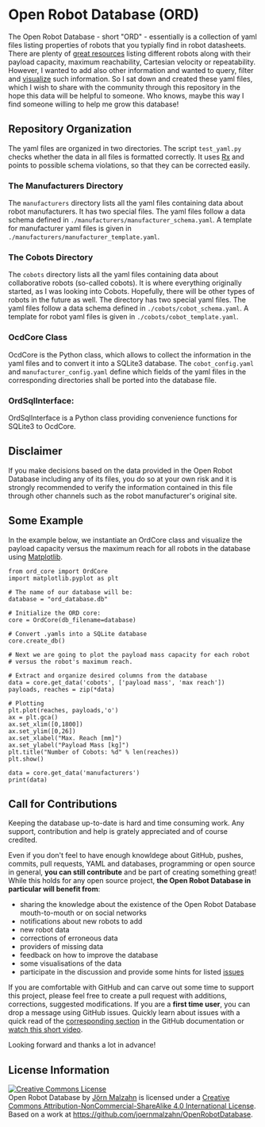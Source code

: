 # Open Robot Database (ORD)

The Open Robot Database - short "ORD" - essentially is a collection of yaml files listing properties of robots that you typially find in robot datasheets. There are plenty of [great resources](https://planet-robotics.net/articles/link-dump-compare-the-cobots-on-the-market/) listing different robots along with their payload capacity, maximum reachability, Cartesian velocity or repeatability. However, I wanted to add also other information and wanted to query, filter and [visualize](https://planet-robotics.net/articles/payload-vs-maximum-reach-for-57-cobots/) such information. So I sat down and created these yaml files, which I wish to share  with the community through this repository in the hope this data will be helpful to someone. Who knows, maybe this way I find someone willing to help me grow this database!

## Repository Organization
The yaml files are organized in two directories. The script `test_yaml.py` checks whether the data in all files is formatted correctly. It uses  [Rx](http://rx.codesimply.com/) and points to possible schema violations, so that they can be corrected easily.

### The Manufacturers Directory
The `manufacturers` directory lists all the yaml files containing data about robot manufacturers. It has two special files. The yaml files follow a data schema defined in `./manufacturers/manufacturer_schema.yaml`. A template for manufacturer yaml files is given in `./manufacturers/manufacturer_template.yaml`.

### The Cobots Directory
The `cobots` directory lists all the yaml files containing data about collaborative robots (so-called cobots). It is where everything originally started, as I was looking into Cobots. Hopefully, there will be other types of robots in the future as well. The directory has two special yaml files. The yaml files follow a data schema defined in `./cobots/cobot_schema.yaml`. A template for robot yaml files is given in `./cobots/cobot_template.yaml`.

### OcdCore Class
OcdCore is the Python class, which allows to collect the information in the yaml files and to convert it into a SQLite3 database. The `cobot_config.yaml` and `manufacturer_config.yaml` define which fields of the yaml files in the corresponding directories shall be ported into the database file. 

### OrdSqlInterface:
OrdSqlInterface is a Python class providing convenience functions for SQLite3 to OcdCore.

## Disclaimer
If you make decisions based on the data provided in the Open Robot Database including any of its files, you do so at your own risk and it is strongly recommended to verify the information contained in this file through other channels such as the robot manufacturer's original site.

## Some Example
In the example below, we instantiate an OrdCore class and visualize the payload capacity versus the maximum reach for all robots in the database using [Matplotlib](https://matplotlib.org/).

```
from ord_core import OrdCore
import matplotlib.pyplot as plt

# The name of our database will be:
database = "ord_database.db"
    
# Initialize the ORD core:
core = OrdCore(db_filename=database)

# Convert .yamls into a SQLite database
core.create_db()        

# Next we are going to plot the payload mass capacity for each robot 
# versus the robot's maximum reach.

# Extract and organize desired columns from the database
data = core.get_data('cobots', ['payload mass', 'max reach'])
payloads, reaches = zip(*data)

# Plotting
plt.plot(reaches, payloads,'o')
ax = plt.gca()
ax.set_xlim([0,1800])
ax.set_ylim([0,26])
ax.set_xlabel("Max. Reach [mm]")
ax.set_ylabel("Payload Mass [kg]")
plt.title("Number of Cobots: %d" % len(reaches))
plt.show()

data = core.get_data('manufacturers')
print(data)

```

## Call for Contributions

Keeping the database up-to-date is hard and time consuming work. Any support, contribution and help is grately appreciated and of course credited.

Even if you don't feel to have enough knowldege about GitHub, pushes, commits, pull requests, YAML and databases, programming or open source in general, **you can still contribute** and be part of creating something great! While this holds for any open source project, **the Open Robot Database in particular will benefit from**:

- sharing the knowledge about the existence of the Open Robot Database mouth-to-mouth or on social networks
- notifications about new robots to add
- new robot data
- corrections of erroneous data
- providers of missing data
- feedback on how to improve the database
- some visualisations of the data
- participate in the discussion and provide some hints for listed [issues](https://github.com/joernmalzahn/OpenRobotDatabase/issues)

If you are comfortable with GitHub and can carve out some time to support this project, please feel free to create a pull request with additions, corrections, suggested modifications. If you are a **first time user**, you can drop a message using GitHub issues. Quickly learn about issues with a quick read of the [corresponding section](https://docs.github.com/en/free-pro-team@latest/github/managing-your-work-on-github/creating-an-issue) in the GitHub documentation or [watch this short video](https://youtu.be/WMykv2ZMyEQ).

Looking forward and thanks a lot in advance!

## License Information

<a rel="license" href="http://creativecommons.org/licenses/by-nc-sa/4.0/"><img alt="Creative Commons License" style="border-width:0" src="https://i.creativecommons.org/l/by-nc-sa/4.0/88x31.png" /></a><br /><span xmlns:dct="http://purl.org/dc/terms/" href="http://purl.org/dc/dcmitype/Dataset" property="dct:title" rel="dct:type">Open Robot Database</span> by <a xmlns:cc="http://creativecommons.org/ns#" href="https://github.com/joernmalzahn/OpenRobotDatabase" property="cc:attributionName" rel="cc:attributionURL">Jörn Malzahn</a> is licensed under a <a rel="license" href="http://creativecommons.org/licenses/by-nc-sa/4.0/">Creative Commons Attribution-NonCommercial-ShareAlike 4.0 International License</a>.<br />Based on a work at <a xmlns:dct="http://purl.org/dc/terms/" href="https://github.com/joernmalzahn/OpenRobotDatabase" rel="dct:source">https://github.com/joernmalzahn/OpenRobotDatabase</a>.
